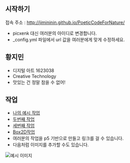 ## 시작하기

접속 주소 : <http://jimininin.github.io/PoeticCodeForNature/>
 * picxenk 대신 여러분의 아이디로 변경합니다.
 * \_config.yml 파일에서 url 값을 여러분에게 맞게 수정하세요.


## 황지민
 * 디지털 아트 1623038
 * Creative Technology
 * 맛있는 건 정말 참을 수 없어!

## 작업
 * [나의 예시 작업](./EX01/)
 * [두번째 작업](https://editor.p5js.org/sau04232@gmail.com/sketches/YNSS5VDxp)
 * [세번째 작업](https://editor.p5js.org/sau04232@gmail.com/sketches/1cMjXUDM_)
 * [Box2D작업](./BoXes/)
 * 여러분의 작업을 p5 기반으로 만들고 링크를 걸 수 있습니다.
 * 다음처럼 이미지를 추가할 수도 있습니다.

 ![예시 이미지](./example_img.png)
